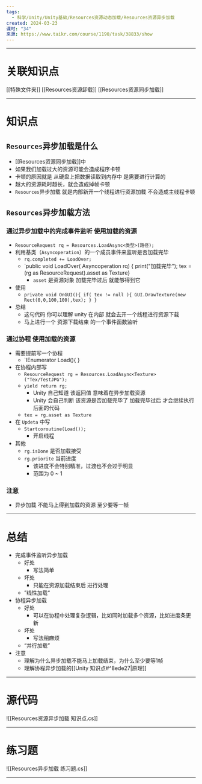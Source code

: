 ```yaml
---
tags:
  - 科学/Unity/Unity基础/Resources资源动态加载/Resources资源异步加载
created: 2024-03-23
课时: "34"
来源: https://www.taikr.com/course/1190/task/38833/show
---
```


---
# 关联知识点

[[特殊文件夹]] [[Resources资源卸载]] [[Resources资源同步加载]]

---
# 知识点

## `Resources`异步加载是什么

- [[Resources资源同步加载]]中
- 如果我们加载过大的资源可能会造成程序卡顿
- 卡顿的原因就是 从硬盘上把数据读取到内存中 是需要进行计算的
- 越大的资源耗时越长，就会造成掉帧卡顿
- `Resources`异步加载 就是内部新开一个线程进行资源加载 不会造成主线程卡顿
## `Resources`异步加载方法

### 通过异步加载中的完成事件监听 使用加载的资源

- `ResourceRequest rq = Resources.LoadAsync<类型>(路径);`
- 利用基类（`Asyncoperation`）的一个成员事件来监听是否加载完毕
	- `rq.completed += LoadOver;`
	- `public void LoadOver( Asyncoperation rq) { print("加载完毕"); tex =(rg as ResourceRequest).asset as Texture}
		- `asset` 是资源对象 加载完毕过后 就能够得到它
- 使用
	- `private void OnGUI(){ if( tex != null ){ GUI.DrawTexture(new Rect(0,0,100,100),tex); } }`
- 总结
	- 这句代码 你可以理解 unity 在内部 就会去开一个线程进行资源下载
	- 马上进行一个 资源下载结束 的一个事件函数监听
### 通过协程 使用加载的资源

- 需要提前写一个协程
	- `IEnumerator Load(){ }
- 在协程内部写
	- `ResourceRequest rg = Resources.LoadAsync<Texture>("Tex/TestJPG");`
	- `yield return rg;`
		- Unity 自己知道 该返回值 意味着在异步加载资源
		- Unity 会自己判断 该资源是否加载完毕了 加载完毕过后 才会继续执行后面的代码 
	- `tex = rg.asset as Texture`
- 在 `Updeta` 中写
	- `Startcoroutine(Load());`
		- 开启线程
- 其他
	- `rg.isDone` 是否加载接受
	- `rg.priorite` 当前进度
		- 该进度不会特别精准，过渡也不会过于明显
		- 范围为 0 ~ 1
### 注意

- 异步加载 不能马上得到加载的资源 至少要等一帧

---
# 总结

- 完成事件监听异步加载
	- 好处
		- 写法简单
	- 坏处
		- 只能在资源加载结束后 进行处理
	- ”线性加载“
- 协程异步加载
	- 好处
		- 可以在协程中处理复杂逻辑，比如同时加载多个资源，比如进度条更新
	- 坏处
		- 写法稍麻烦
	- “并行加载”
- 注意
	- 理解为什么异步加载不能马上加载结束，为什么至少要等1帧
	- 理解协程异步加载的[[Unity 知识点#^8ede27|原理]]

---
# 源代码

![[Resources资源异步加载 知识点.cs]]

---
# 练习题

![[Resources异步加载 练习题.cs]]

---



